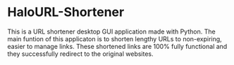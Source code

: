 # HaloURL-Shortener
This is a URL shortener desktop GUI application made with Python.
The main funtion of this applicaton is to shorten lengthy URLs to non-expiring, easier to manage links.
These shortened links are 100% fully functional and they successfully redirect to the original websites.

